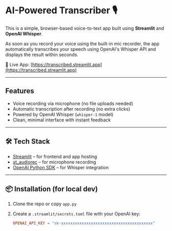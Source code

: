 # AI-Powered Transcriber 🎙️

This is a simple, browser-based voice-to-text app built using **Streamlit** and **OpenAI Whisper**.

As soon as you record your voice using the built-in mic recorder, the app automatically transcribes your speech using OpenAI's Whisper API and displays the result within seconds.

🚀 Live App: [https://transcribed.streamlit.app](https://transcribed.streamlit.app)

---

## Features

- Voice recording via microphone (no file uploads needed)
- Automatic transcription after recording (no extra clicks)
- Powered by OpenAI Whisper (`whisper-1` model)
- Clean, minimal interface with instant feedback

---

## 🛠️ Tech Stack

- [Streamlit](https://streamlit.io/) – for frontend and app hosting
- [st_audiorec](https://pypi.org/project/st-audiorec/) – for microphone recording
- [OpenAI Python SDK](https://github.com/openai/openai-python) – for Whisper integration

---

## 📦 Installation (for local dev)

1. Clone the repo or copy `app.py`
2. Create a `.streamlit/secrets.toml` file with your OpenAI key:

   ```toml
   OPENAI_API_KEY = "sk-xxxxxxxxxxxxxxxxxxxxxxxxxxxxxxxxxxxxxxxx"
